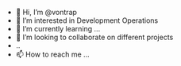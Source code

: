 - 👋 Hi, I’m @vontrap
- 👀 I’m interested in Development Operations
- 🌱 I’m currently learning ...
- 💞️ I’m looking to collaborate on different projects
- ..
- 📫 How to reach me ...

<!---
vontrap/vontrap is a ✨ special ✨ repository because its `README.md` (this file) appears on your GitHub profile.
You can click the Preview link to take a look at your changes.
--->
